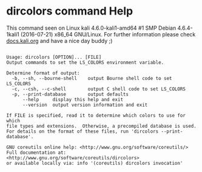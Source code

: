 # dircolors command Help
 
 This command seen on Linux kali 4.6.0-kali1-amd64 #1 SMP Debian 4.6.4-1kali1 (2016-07-21) x86_64 GNU/Linux. For further information please check [docs.kali.org](docs.kali.org) and have a nice day buddy ;) 

~~~

Usage: dircolors [OPTION]... [FILE]
Output commands to set the LS_COLORS environment variable.

Determine format of output:
  -b, --sh, --bourne-shell    output Bourne shell code to set LS_COLORS
  -c, --csh, --c-shell        output C shell code to set LS_COLORS
  -p, --print-database        output defaults
      --help     display this help and exit
      --version  output version information and exit

If FILE is specified, read it to determine which colors to use for which
file types and extensions.  Otherwise, a precompiled database is used.
For details on the format of these files, run 'dircolors --print-database'.

GNU coreutils online help: <http://www.gnu.org/software/coreutils/>
Full documentation at: <http://www.gnu.org/software/coreutils/dircolors>
or available locally via: info '(coreutils) dircolors invocation'

~~~
